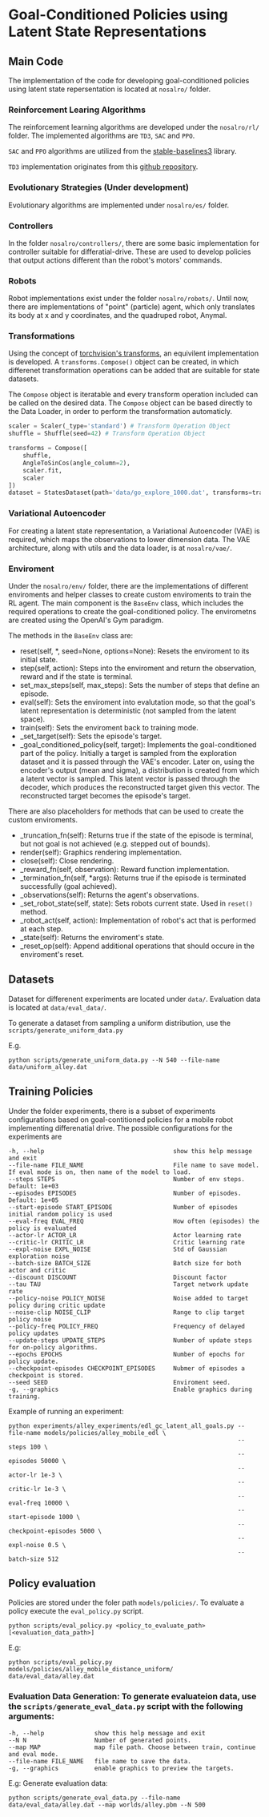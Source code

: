 # Goal-Conditioned Policies using Latent State Representations

## Main Code

The implementation of the code for developing goal-conditioned policies using latent state repersentation is located at `nosalro/` folder.

### Reinforcement Learing Algorithms

The reinforcement learning algorithms are developed under the `nosalro/rl/` folder. The implemented algorithms are `TD3`, `SAC` and `PPO`.

`SAC` and `PPO` algorithms are utilized from the [stable-baselines3](https://stable-baselines3.readthedocs.io/en/master/) library.

`TD3` implementation originates from this [github repository](https://github.com/sfujim/TD3).

### Evolutionary Strategies (Under development)

Evolutionary algorithms are implemented under `nosalro/es/` folder.

### Controllers

In the folder `nosalro/controllers/`, there are some basic implementation for controller suitable for differatial-drive. These are used to develop policies that output actions different than the robot's motors' commands.

### Robots

Robot implementations exist under the folder `nosalro/robots/`. Until now, there are implementations of "point" (particle) agent, which only translates its body at x and y coordinates, and the quadruped robot, Anymal.

### Transformations

Using the concept of [torchvision's transforms](https://pytorch.org/vision/stable/transforms.html), an equivilent implementation is developed. A `transforms.Compose()` object can be created, in which differenet transformation operations can be added that are suitable for state datasets.

The `Compose` object is iteratable and every transform operation included can be called on the desired data. The `Compose` object can be based directly to the Data Loader, in order to perform the transformation automaticly.

```python
scaler = Scaler(_type='standard') # Transform Operation Object
shuffle = Shuffle(seed=42) # Transform Operation Object

transforms = Compose([
    shuffle,
    AngleToSinCos(angle_column=2),
    scaler.fit,
    scaler
])
dataset = StatesDataset(path='data/go_explore_1000.dat', transforms=transforms)
```

### Variational Autoencoder

For creating a latent state representation, a Variational Autoencoder (VAE) is required, which maps the observations to lower dimension data. The VAE architecture, along with utils and the data loader, is at `nosalro/vae/`.

### Enviroment

Under the `nosalro/env/` folder, there are the implementations of different enviroments and helper classes to create custom enviroments to train the RL agent. The main component is the `BaseEnv` class, which includes the required operations to create the goal-conditioned policy. The envirometns are created using the OpenAI's Gym paradigm.

The methods in the `BaseEnv` class are:

* reset(self, *, seed=None, options=None): Resets the enviroment to its initial state.
* step(self, action): Steps into the enviroment and return the observation, reward and if the state is terminal.
* set_max_steps(self, max_steps): Sets the number of steps that define an episode.
* eval(self): Sets the enviroment into evalutation mode, so that the goal's latent representation is deterministic (not sampled from the latent space).
* train(self): Sets the enviroment back to training mode.
* _set_target(self): Sets the episode's target.
* _goal_conditioned_policy(self, target): Implements the goal-conditioned part of the policy. Initially a target is sampled from the exploration dataset and it is passed through the VAE's encoder. Later on, using the encoder's output (mean and sigma), a distribution is created from which a latent vector is sampled. This latent vector is passed through the decoder, which produces the reconstructed target given this vector. The reconstructed target becomes the episode's target.

There are also placeholders for methods that can be used to create the custom enviroments.
* _truncation_fn(self): Returns true if the state of the episode is terminal, but not goal is not achieved (e.g. stepped out of bounds).
* render(self): Graphics rendering implementation.
* close(self): Close rendering.
* _reward_fn(self, observation): Reward function implementation.
* _termination_fn(self, *args): Returns true if the episode is terminated successfully (goal achieved).
* _observations(self): Returns the agent's observations.
* _set_robot_state(self, state): Sets robots current state. Used in `reset()` method.
* _robot_act(self, action): Implementation of robot's act that is performed at each step.
* _state(self): Returns the enviroment's state.
* _reset_op(self): Append additional operations that should occure in the enviroment's reset.

## Datasets

Dataset for differenent experiments are located under `data/`. Evaluation data is located at `data/eval_data/`.

To generate a dataset from sampling a uniform distribution, use the `scripts/generate_uniform_data.py`

E.g.
```
python scripts/generate_uniform_data.py --N 540 --file-name data/uniform_alley.dat
```

## Training Policies

Under the folder experiments, there is a subset of experiments configurations based on goal-contitioned policies for a mobile robot implementing differenatial drive. The possible configurations for the experiments are

```
-h, --help                                    show this help message and exit
--file-name FILE_NAME                         File name to save model. If eval mode is on, then name of the model to load.
--steps STEPS                                 Number of env steps. Default: 1e+03
--episodes EPISODES                           Number of episodes. Default: 1e+05
--start-episode START_EPISODE                 Number of episodes initial random policy is used
--eval-freq EVAL_FREQ                         How often (episodes) the policy is evaluated
--actor-lr ACTOR_LR                           Actor learning rate
--critic-lr CRITIC_LR                         Critic learning rate
--expl-noise EXPL_NOISE                       Std of Gaussian exploration noise
--batch-size BATCH_SIZE                       Batch size for both actor and critic
--discount DISCOUNT                           Discount factor
--tau TAU                                     Target network update rate
--policy-noise POLICY_NOISE                   Noise added to target policy during critic update
--noise-clip NOISE_CLIP                       Range to clip target policy noise
--policy-freq POLICY_FREQ                     Frequency of delayed policy updates
--update-steps UPDATE_STEPS                   Number of update steps for on-policy algorithms.
--epochs EPOCHS                               Number of epochs for policy update.
--checkpoint-episodes CHECKPOINT_EPISODES     Nubmer of episodes a checkpoint is stored.
--seed SEED                                   Enviroment seed.
-g, --graphics                                Enable graphics during training.
```

Example of running an experiment:

```
python experiments/alley_experiments/edl_gc_latent_all_goals.py --file-name models/policies/alley_mobile_edl \
                                                                --steps 100 \
                                                                --episodes 50000 \
                                                                --actor-lr 1e-3 \
                                                                --critic-lr 1e-3 \
                                                                --eval-freq 10000 \
                                                                --start-episode 1000 \
                                                                --checkpoint-episodes 5000 \
                                                                --expl-noise 0.5 \
                                                                --batch-size 512
```


## Policy evaluation

Policies are stored under the foler path `models/policies/`. To evaluate a policy execute the  `eval_policy.py` script.

```shell
python scripts/eval_policy.py <policy_to_evaluate_path> [<evaluation_data_path>]
```

E.g:

```shell
python scripts/eval_policy.py models/policies/alley_mobile_distance_uniform/ data/eval_data/alley.dat
```
### Evaluation Data Generation: To generate evaluateion data, use the `scripts/generate_eval_data.py` script with the following arguments:

```
-h, --help              show this help message and exit
--N N                   Number of generated points.
--map MAP               map file path. Choose between train, continue and eval mode.
--file-name FILE_NAME   file name to save the data.
-g, --graphics          enable graphics to preview the targets.
```
E.g: Generate evaluation data:
```
python scripts/generate_eval_data.py --file-name data/eval_data/alley.dat --map worlds/alley.pbm --N 500
```
